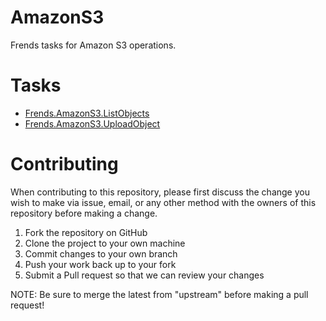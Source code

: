 # AmazonS3

Frends tasks for Amazon S3 operations.

# Tasks

- [Frends.AmazonS3.ListObjects](Frends.AmazonS3.ListObjects/README.md)
- [Frends.AmazonS3.UploadObject](Frends.AmazonS3.UploadObject/README.md)

# Contributing
When contributing to this repository, please first discuss the change you wish to make via issue, email, or any other method with the owners of this repository before making a change.

1. Fork the repository on GitHub
2. Clone the project to your own machine
3. Commit changes to your own branch
4. Push your work back up to your fork
5. Submit a Pull request so that we can review your changes

NOTE: Be sure to merge the latest from "upstream" before making a pull request!
